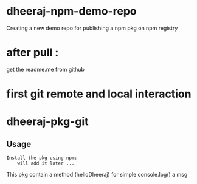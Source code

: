 # dheeraj-npm-demo-repo

Creating a new demo repo for publishing a npm pkg on npm registry

# after pull :

get the readme.me from github

# first git remote and local interaction

# dheeraj-pkg-git

## Usage

    Install the pkg using npm:
        will add it later ...

This pkg contain a method (helloDheeraj) for simple console.log() a msg

